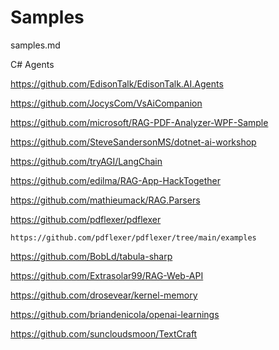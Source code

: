 # Samples

samples.md

C# Agents

https://github.com/EdisonTalk/EdisonTalk.AI.Agents

https://github.com/JocysCom/VsAiCompanion

https://github.com/microsoft/RAG-PDF-Analyzer-WPF-Sample

https://github.com/SteveSandersonMS/dotnet-ai-workshop

https://github.com/tryAGI/LangChain

https://github.com/edilma/RAG-App-HackTogether

https://github.com/mathieumack/RAG.Parsers

https://github.com/pdflexer/pdflexer

    https://github.com/pdflexer/pdflexer/tree/main/examples
    

https://github.com/BobLd/tabula-sharp

https://github.com/Extrasolar99/RAG-Web-API

https://github.com/drosevear/kernel-memory

https://github.com/briandenicola/openai-learnings

https://github.com/suncloudsmoon/TextCraft

